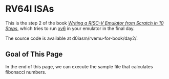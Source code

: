 # RV64I ISAs

This is the step 2 of the book [_Writing a RISC-V Emulator from Scratch in 10 Steps_](./), which tries to run [xv6](https://github.com/mit-pdos/xv6-riscv) in your emulator in the final day.

The source code is available at d0iasm/rvemu-for-book/day2/.

## Goal of This Page

In the end of this page, we can execute the sample file that calculates fibonacci numbers.

